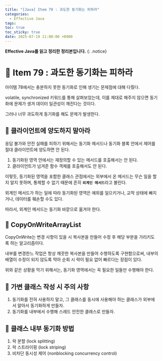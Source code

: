 ```yaml
---
title: "[Java] Item 79 : 과도한 동기화는 피하라"
categories:
  - Effective Java
tags:
toc: true
toc_sticky: true
date: 2025-07-19 11:00:00 +0900
---
```


<strong>Effective Java를 읽고 정리한 정리본입니다.</strong>
{: .notice}

# 📌 Item 79 : 과도한 동기화는 피하라

아이템 78에서는 충분하지 못한 동기화로 인해 생기는 문제점에 대해 다뤘다.

volatile, synchronized 키워드를 통해 살펴보았는데, 이를 제대로 해주지 않으면 동기화에 문제가 생겨 데이터 일관성이 깨진다는 것이다.

그러나 너무 과도하게 동기화를 해도 문제가 발생한다.

## 🫧 클라이언트에 양도하지 말아라

응답 불가와 안전 실패를 피하기 위해서는 동기화 메서드나 동기화 블록 안에서 제어를 절대 클라이언트에 양도하면 안 된다.

1. 동기화된 영역 안에서는 재정의할 수 있는 메서드를 호출해서는 안 된다.
2. 클라이언트가 넘겨준 함수 객체를 호출해서도 안 된다.

이렇듯, 동기화된 영역을 포함한 클래스 관점에서는 외부에서 온 메서드는 무슨 일을 할지 알지 못하며, 통제할 수 없기 때문에 흔히 <strong>`외계인 메서드`</strong>라고 불린다.

외계인 메서드가 하는 일에 따라 동기화된 영역은 예외를 일으키거나, 교착 상태에 빠지거나, 데이터를 훼손할 수도 있다.

따라서, 외계인 메서드는 동기화 바깥으로 옮겨야 한다.

## 🫧 CopyOnWriteArrayList

CopyOnWrite는 변경 사항이 있을 시 복사본을 만들어 수정 후 해당 부분을 가리키도록 하는 알고리즘이다.

내부를 변경한느 작업은 항상 깨끗한 복사본을 만들어 수행하도록 구현함으로써, 내부의 배열이 수정이 되지 않도록 막아 순회 시 락이 필요 없어 빠르다는 장점이 있다.

위와 같은 상황을 막기 위해서는, 동기화 영역에서는 꼭 필요한 일들만 수행해야 한다.

## 🫧 가변 클래스 작성 시 주의 사항

1. 동기화를 전혀 사용하지 말고, 그 클래스를 동시에 사용해야 하는 클래스가 외부에서 알아서 동기화하게 만들자.
2. 동기화를 내부에서 수행해 스레드 안전한 클래스로 만들자.

## 🫧 클래스 내부 동기화 방법
1. 락 분할 (lock splitting)
2. 락 스트라이핑 (lock striping)
3. 비차단 동시성 제어 (nonblocking concurrency control)